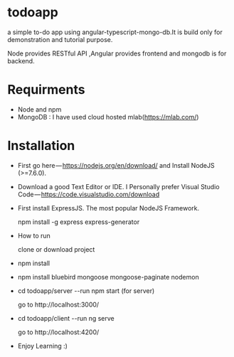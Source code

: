 
# todoapp
a simple to-do app using angular-typescript-mongo-db.It is build only for demonstration and tutorial purpose.

Node provides RESTful API ,Angular provides frontend and mongodb is for backend.

# Requirments

* Node and npm
* MongoDB : I have used cloud hosted mlab(https://mlab.com/)

# Installation

* First go here — https://nodejs.org/en/download/ and Install NodeJS (>=7.6.0).

* Download a good Text Editor or IDE. I Personally prefer Visual Studio Code — https://code.visualstudio.com/download

* First install ExpressJS. The most popular NodeJS Framework.

  npm install -g express express-generator

* How to run

  clone or download project

* npm install

* npm install bluebird mongoose mongoose-paginate nodemon

* cd todoapp/server --run npm start (for server)

   go to http://localhost:3000/

* cd todoapp/client --run ng serve
 
  go to http://localhost:4200/

 * Enjoy Learning :)


